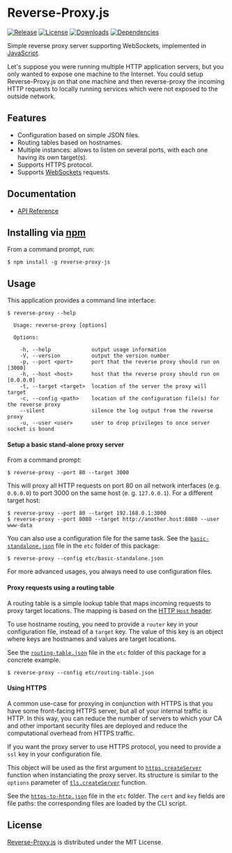 # Reverse-Proxy.js
[![Release](http://img.shields.io/npm/v/reverse-proxy-js.svg?style=flat)](https://www.npmjs.com/package/reverse-proxy-js) [![License](http://img.shields.io/npm/l/reverse-proxy-js.svg?style=flat)](https://github.com/cedx/reverse-proxy.js/blob/master/LICENSE.txt) [![Downloads](http://img.shields.io/npm/dm/reverse-proxy-js.svg?style=flat)](https://www.npmjs.com/package/reverse-proxy-js) [![Dependencies](http://img.shields.io/david/cedx/reverse-proxy.js.svg?style=flat)](https://david-dm.org/cedx/reverse-proxy.js)

Simple reverse proxy server supporting WebSockets, implemented in [JavaScript](https://developer.mozilla.org/en-US/docs/Web/JavaScript).

Let's suppose you were running multiple HTTP application servers, but you only wanted to expose one machine to the Internet. You could setup Reverse-Proxy.js on that one machine and then reverse-proxy the incoming HTTP requests to locally running services which were not exposed to the outside network.

## Features
- Configuration based on simple JSON files.
- Routing tables based on hostnames.
- Multiple instances: allows to listen on several ports, with each one having its own target(s).
- Supports HTTPS protocol.
- Supports [WebSockets](https://en.wikipedia.org/wiki/WebSocket) requests.

## Documentation
- [API Reference](http://dev.belin.io/reverse-proxy.js/api)

## Installing via [npm](https://www.npmjs.com)
From a command prompt, run:

```shell
$ npm install -g reverse-proxy-js
```

## Usage
This application provides a command line interface:

```
$ reverse-proxy --help

  Usage: reverse-proxy [options]

  Options:

    -h, --help             output usage information
    -V, --version          output the version number
    -p, --port <port>      port that the reverse proxy should run on [3000]
    -h, --host <host>      host that the reverse proxy should run on [0.0.0.0]
    -t, --target <target>  location of the server the proxy will target
    -c, --config <path>    location of the configuration file(s) for the reverse proxy
    --silent               silence the log output from the reverse proxy
    -u, --user <user>      user to drop privileges to once server socket is bound
```

#### Setup a basic stand-alone proxy server
From a command prompt:

```shell
$ reverse-proxy --port 80 --target 3000
```

This will proxy all HTTP requests on port 80 on all network interfaces (e.g. `0.0.0.0`) to port 3000 on the same host (e. g. `127.0.0.1`). For a different target host:

```shell
$ reverse-proxy --port 80 --target 192.168.0.1:3000
$ reverse-proxy --port 8080 --target http://another.host:8080 --user www-data
```

You can also use a configuration file for the same task. See the [`basic-standalone.json`](https://github.com/cedx/reverse-proxy.js/blob/master/etc/basic-standalone.json) file in the `etc` folder of this package:

```shell
$ reverse-proxy --config etc/basic-standalone.json
```

For more advanced usages, you always need to use configuration files.

#### Proxy requests using a routing table
A routing table is a simple lookup table that maps incoming requests to proxy target locations. The mapping is based on the [HTTP `Host` header](http://www.w3.org/Protocols/rfc2616/rfc2616-sec14.html).

To use hostname routing, you need to provide a `router` key in your configuration file, instead of a `target` key. The value of this key is an object where keys are hostnames and values are target locations.

See the [`routing-table.json`](https://github.com/cedx/reverse-proxy.js/blob/master/etc/routing-table.json) file in the `etc` folder of this package for a concrete example.

```shell
$ reverse-proxy --config etc/routing-table.json
```

#### Using HTTPS
A common use-case for proxying in conjunction with HTTPS is that you have some front-facing HTTPS server,
but all of your internal traffic is HTTP. In this way, you can reduce the number of servers to which your CA
and other important security files are deployed and reduce the computational overhead from HTTPS traffic.

If you want the proxy server to use HTTPS protocol, you need to provide a `ssl` key in your configuration file.

This object will be used as the first argument to [`https.createServer`](http://nodejs.org/api/https.html#https_https_createserver_options_requestlistener) function when instanciating the proxy server.
Its structure is similar to the `options` parameter of [`tls.createServer`](http://nodejs.org/api/tls.html#tls_tls_createserver_options_secureconnectionlistener) function.

See the [`https-to-http.json`](https://github.com/cedx/reverse-proxy.js/blob/master/etc/https-to-http.json) file in the `etc` folder. The `cert` and `key` fields are file paths: the corresponding files are loaded by the CLI script.

## License
[Reverse-Proxy.js](https://www.npmjs.com/package/reverse-proxy-js) is distributed under the MIT License.

